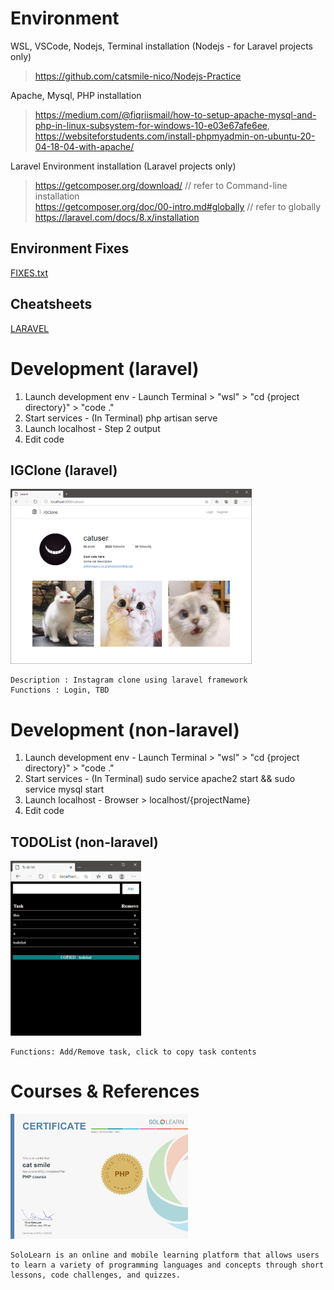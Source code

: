 # Environment
WSL, VSCode, Nodejs, Terminal installation (Nodejs - for Laravel projects only)  
 > https://github.com/catsmile-nico/Nodejs-Practice  

Apache, Mysql, PHP installation
 > https://medium.com/@fiqriismail/how-to-setup-apache-mysql-and-php-in-linux-subsystem-for-windows-10-e03e67afe6ee, https://websiteforstudents.com/install-phpmyadmin-on-ubuntu-20-04-18-04-with-apache/  

Laravel Environment installation (Laravel projects only)  
 > https://getcomposer.org/download/  // refer to Command-line installation  
 > https://getcomposer.org/doc/00-intro.md#globally  // refer to globally  
 > https://laravel.com/docs/8.x/installation  

## Environment Fixes
[FIXES.txt](FIXES.txt)  

## Cheatsheets
[LARAVEL](LARAVEL.txt)  

# Development (laravel)
1) Launch development env - Launch Terminal > "wsl" > "cd {project directory}" > "code ."  
2) Start services - (In Terminal) php artisan serve  
3) Launch localhost - Step 2 output  
4) Edit code  

## IGClone (laravel)
<img src="IGClone/sample_main.png" alt="sample image main" height="280"> 

```
Description : Instagram clone using laravel framework
Functions : Login, TBD
```

# Development (non-laravel)
1) Launch development env - Launch Terminal > "wsl" > "cd {project directory}" > "code ."  
2) Start services - (In Terminal) sudo service apache2 start && sudo service mysql start  
3) Launch localhost - Browser > localhost/{projectName}  
4) Edit code  

## TODOList (non-laravel)
<img src="TODOList/sample_main.png" alt="sample image main" height="280"> 

```
Functions: Add/Remove task, click to copy task contents
```

# Courses & References
<img src="sololearn-certphp-1059-15106323.jpg" alt="sample image main" height="200"> 

```
SoloLearn is an online and mobile learning platform that allows users to learn a variety of programming languages and concepts through short lessons, code challenges, and quizzes.
```
